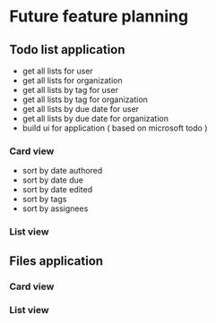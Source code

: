 # Future feature planning


## Todo list application

- get all lists for user
- get all lists for organization
- get all lists by tag for user
- get all lists by tag for organization
- get all lists by due date for user
- get all lists by due date for organization
- build ui for application ( based on microsoft todo )

### Card view

- sort by date authored
- sort by date due
- sort by date edited
- sort by tags
- sort by assignees

### List view

## Files application

### Card view

### List view